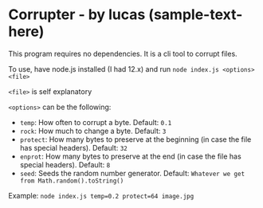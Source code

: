 # Corrupter - by lucas (sample-text-here)

This program requires no dependencies. It is a cli tool to corrupt files.

To use, have node.js installed (I had 12.x) and run `node index.js <options> <file>`

`<file>` is self explanatory

`<options>` can be the following:

- `temp`: How often to corrupt a byte. Default: `0.1`
- `rock`: How much to change a byte. Default: `3`
- `protect`: How many bytes to preserve at the beginning (in case the file has special headers). Default: `32`
- `enprot`: How many bytes to preserve at the end (in case the file has special headers). Default: `8`
- `seed`: Seeds the random number generator. Default: `Whatever we get from Math.random().toString()`

Example:
`node index.js temp=0.2 protect=64 image.jpg`
